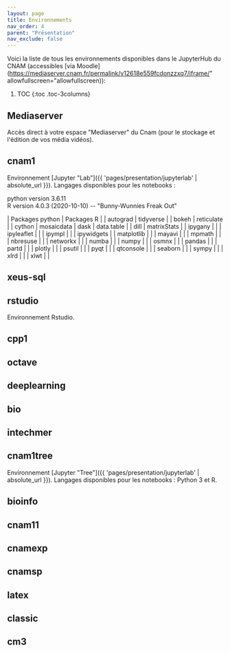 ```yaml
---
layout: page
title: Environnements
nav_order: 4
parent: "Présentation"
nav_exclude: false
---
```


Voici la liste de tous les environnements disponibles dans le JupyterHub du CNAM (accessibles [via Moodle](https://mediaserver.cnam.fr/permalink/v12618e559fcdonzzxq7/iframe/" allowfullscreen="allowfullscreen)):

1. TOC
{:toc .toc-3columns}

## Mediaserver   
Accès direct à votre espace "Mediaserver" du Cnam (pour le stockage et l'édition de vos média vidéos).
## cnam1  
Environnement [Jupyter "Lab"]({{ 'pages/presentation/jupyterlab' | absolute_url }}). Langages disponibles pour les notebooks : 

python version 3.6.11  
R version 4.0.3 (2020-10-10) -- "Bunny-Wunnies Freak Out"

| Packages python | Packages R | 
| autograd | tidyverse |
| bokeh | reticulate |
| cython | mosaicdata
| dask | data.table |
| dill | matrixStats |
| ipygany |  |
| ipyleaflet |  |
| ipympl |  |
| ipywidgets | 
| matplotlib |  |
| mayavi |  |
| mpmath |  |
| nbresuse |  |
| networkx |  |
| numba |  |
| numpy |  |
| osmnx |  |
| pandas |  |
| partd |  |
| plotly |  |
| psutil |  |
| pyqt |  |
| qtconsole |  |
| seaborn |  |
| sympy |  |
| xlrd |  |
| xlwt |  |

## xeus-sql
## rstudio   
Environnement Rstudio. 
## cpp1
## octave
## deeplearning
## bio
## intechmer
## cnam1tree   
Environnement [Jupyter "Tree"]({{ 'pages/presentation/jupyterlab' | absolute_url }}). Langages disponibles pour les notebooks : Python 3 et R. 
## bioinfo
## cnam11
## cnamexp
## cnamsp
## latex
## classic
## cm3
